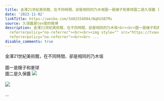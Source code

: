 ```yaml
---
title: 金澤21世紀美術館，在不同時間、卻是相同的乃木坂圖一是嫂子和麥球圖二是久保醬 [图片][图片]
date: '2023-11-02'
linkTitle: https://weibo.com/5402554084/NqKUSB7Ms
source: 久保醬是ten使的微博
description: 金澤21世紀美術館，在不同時間、卻是相同的乃木坂<br><br>圖一是嫂子和麥球<br>圖二是久保醬 <img style="" src="https://tvax2.sinaimg.cn/large/005TCz76gy1hjh5yjj2d0j30n90n9whl.jpg"
  referrerpolicy="no-referrer"><br><br><img style="" src="https://tvax4.sinaimg.cn/large/005TCz76gy1hjh5yjxw5kj30ma0mawi8.jpg"
  referrerpolicy="no-referrer"><br><br> ...
disable_comments: true
---
```

金澤21世紀美術館，在不同時間、卻是相同的乃木坂<br><br>圖一是嫂子和麥球<br>圖二是久保醬 <img style="" src="https://tvax2.sinaimg.cn/large/005TCz76gy1hjh5yjj2d0j30n90n9whl.jpg" referrerpolicy="no-referrer"><br><br><img style="" src="https://tvax4.sinaimg.cn/large/005TCz76gy1hjh5yjxw5kj30ma0mawi8.jpg" referrerpolicy="no-referrer"><br><br> ...